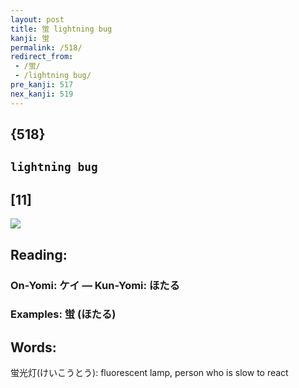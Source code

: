 ```yaml
---
layout: post
title: 蛍 lightning bug
kanji: 蛍
permalink: /518/
redirect_from:
 - /蛍/
 - /lightning bug/
pre_kanji: 517
nex_kanji: 519
---
```


## {518}

## `lightning bug`

## [11]

<div class="stroke"><img src="E89B8D.png" /></div>

## Reading:

### On-Yomi: ケイ &mdash; Kun-Yomi: ほたる

### Examples: 蛍 (ほたる)

## Words:

蛍光灯(けいこうとう): fluorescent lamp, person who is slow to react
